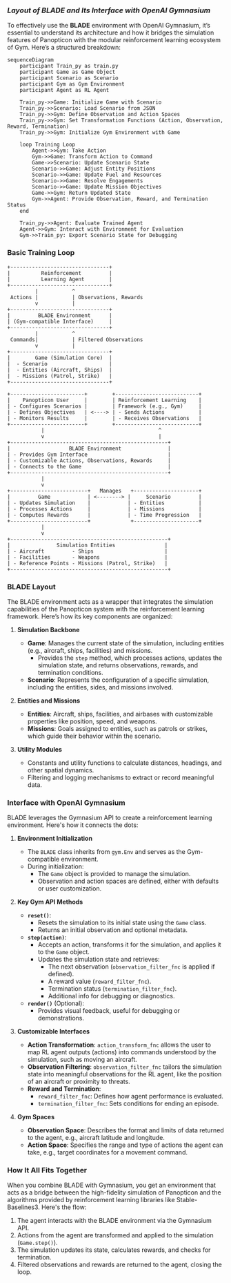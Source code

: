 ### *Layout of BLADE and Its Interface with OpenAI Gymnasium*

To effectively use the **BLADE** environment with OpenAI Gymnasium, it’s essential to understand its architecture and how it bridges the simulation features of Panopticon with the modular reinforcement learning ecosystem of Gym. Here’s a structured breakdown:

```mermaid
sequenceDiagram
    participant Train_py as train.py
    participant Game as Game Object
    participant Scenario as Scenario
    participant Gym as Gym Environment
    participant Agent as RL Agent

    Train_py->>Game: Initialize Game with Scenario
    Train_py->>Scenario: Load Scenario from JSON
    Train_py->>Gym: Define Observation and Action Spaces
    Train_py->>Gym: Set Transformation Functions (Action, Observation, Reward, Termination)
    Train_py->>Gym: Initialize Gym Environment with Game

    loop Training Loop
        Agent->>Gym: Take Action
        Gym->>Game: Transform Action to Command
        Game->>Scenario: Update Scenario State
        Scenario->>Game: Adjust Entity Positions
        Scenario->>Game: Update Fuel and Resources
        Scenario->>Game: Resolve Engagements
        Scenario->>Game: Update Mission Objectives
        Game->>Gym: Return Updated State
        Gym->>Agent: Provide Observation, Reward, and Termination Status
    end

    Train_py->>Agent: Evaluate Trained Agent
    Agent->>Gym: Interact with Environment for Evaluation
    Gym->>Train_py: Export Scenario State for Debugging
```

### **Basic Training Loop**
```plaintext
+--------------------------------+
|          Reinforcement         |
|          Learning Agent        |
+--------------------------------+
         |           ^
 Actions |           | Observations, Rewards
         v           |
+--------------------------------+
|         BLADE Environment      |
| (Gym-compatible Interface)     |
+--------------------------------+
         |           ^
 Commands|           | Filtered Observations
         v           |
+--------------------------------+
|        Game (Simulation Core)  |
|  - Scenario                    |
|  - Entities (Aircraft, Ships)  |
|  - Missions (Patrol, Strike)   |
+--------------------------------+
```

```plaintext
+------------------------+        +---------------------------+
|    Panopticon User     |        | Reinforcement Learning    |
| - Configures Scenarios |        | Framework (e.g., Gym)     |
| - Defines Objectives   | <----> | - Sends Actions           |
| - Monitors Results     |        | - Receives Observations   |
+------------------------+        +---------------------------+
           |                                     ^
           v                                     |
+---------------------------------------------------+
|                   BLADE Environment               |
| - Provides Gym Interface                          |
| - Customizable Actions, Observations, Rewards     |
| - Connects to the Game                            |
+---------------------------------------------------+
           |
           v
+-------------------------+   Manages   +---------------------+
|         Game            | <--------> |     Scenario         |
| - Updates Simulation    |            | - Entities           |
| - Processes Actions     |            | - Missions           |
| - Computes Rewards      |            | - Time Progression   |
+-------------------------+             +---------------------+
           |
           v
+---------------------------------------------------+
|               Simulation Entities                |
| - Aircraft         - Ships                       |
| - Facilities       - Weapons                     |
| - Reference Points - Missions (Patrol, Strike)   |
+---------------------------------------------------+
```

### **BLADE Layout**

The BLADE environment acts as a wrapper that integrates the simulation capabilities of the Panopticon system with the reinforcement learning framework. Here’s how its key components are organized:

1. **Simulation Backbone**
   - **Game**: Manages the current state of the simulation, including entities (e.g., aircraft, ships, facilities) and missions.
     - Provides the `step` method, which processes actions, updates the simulation state, and returns observations, rewards, and termination conditions.
   - **Scenario**: Represents the configuration of a specific simulation, including the entities, sides, and missions involved.

2. **Entities and Missions**
   - **Entities**: Aircraft, ships, facilities, and airbases with customizable properties like position, speed, and weapons.
   - **Missions**: Goals assigned to entities, such as patrols or strikes, which guide their behavior within the scenario.

3. **Utility Modules**
   - Constants and utility functions to calculate distances, headings, and other spatial dynamics.
   - Filtering and logging mechanisms to extract or record meaningful data.

### **Interface with OpenAI Gymnasium**

BLADE leverages the Gymnasium API to create a reinforcement learning environment. Here's how it connects the dots:

1. **Environment Initialization**
   - The `BLADE` class inherits from `gym.Env` and serves as the Gym-compatible environment.
   - During initialization:
     - The `Game` object is provided to manage the simulation.
     - Observation and action spaces are defined, either with defaults or user customization.

2. **Key Gym API Methods**
   - **`reset()`**:
     - Resets the simulation to its initial state using the `Game` class.
     - Returns an initial observation and optional metadata.
   - **`step(action)`**:
     - Accepts an action, transforms it for the simulation, and applies it to the `Game` object.
     - Updates the simulation state and retrieves:
       - The next observation (`observation_filter_fnc` is applied if defined).
       - A reward value (`reward_filter_fnc`).
       - Termination status (`termination_filter_fnc`).
       - Additional info for debugging or diagnostics.
   - **`render()`** (Optional):
     - Provides visual feedback, useful for debugging or demonstrations.

3. **Customizable Interfaces**
   - **Action Transformation**: `action_transform_fnc` allows the user to map RL agent outputs (actions) into commands understood by the simulation, such as moving an aircraft.
   - **Observation Filtering**: `observation_filter_fnc` tailors the simulation state into meaningful observations for the RL agent, like the position of an aircraft or proximity to threats.
   - **Reward and Termination**:
     - `reward_filter_fnc`: Defines how agent performance is evaluated.
     - `termination_filter_fnc`: Sets conditions for ending an episode.

4. **Gym Spaces**
   - **Observation Space**: Describes the format and limits of data returned to the agent, e.g., aircraft latitude and longitude.
   - **Action Space**: Specifies the range and type of actions the agent can take, e.g., target coordinates for a movement command.

### **How It All Fits Together**
When you combine BLADE with Gymnasium, you get an environment that acts as a bridge between the high-fidelity simulation of Panopticon and the algorithms provided by reinforcement learning libraries like Stable-Baselines3. Here's the flow:

1. The agent interacts with the BLADE environment via the Gymnasium API.
2. Actions from the agent are transformed and applied to the simulation (`Game.step()`).
3. The simulation updates its state, calculates rewards, and checks for termination.
4. Filtered observations and rewards are returned to the agent, closing the loop.